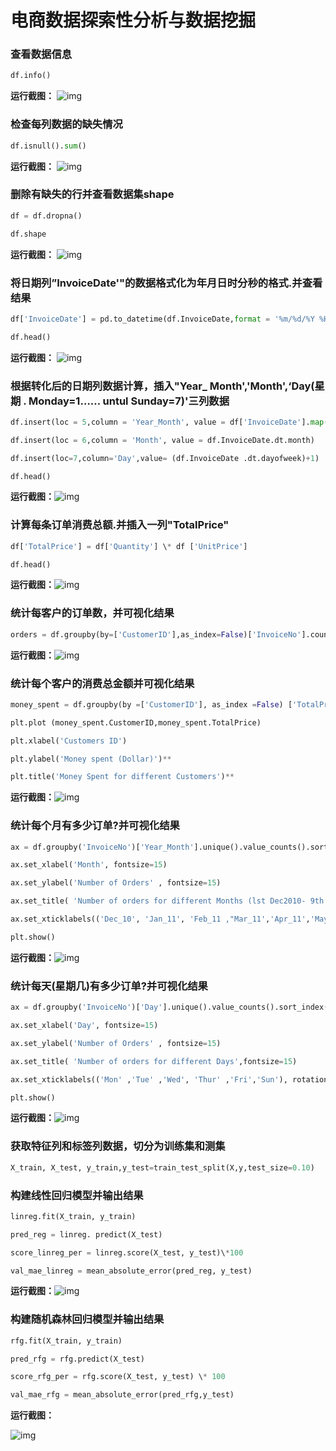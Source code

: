 # **电商数据探索性分析与数据挖掘**

### 查看数据信息

```python
df.info()
```

**运行截图：** ![img](https://github.com/Wordless-Utah/E-commerce-data-exploratory-analysis-and-data-mining/blob/main/images/01/clip_image002.jpg)

### 检查每列数据的缺失情况

```python
df.isnull().sum()
```

**运行截图：** ![img](https://github.com/Wordless-Utah/E-commerce-data-exploratory-analysis-and-data-mining/blob/main/images/01/clip_image004.jpg)

### 删除有缺失的行并查看数据集shape

```python
df = df.dropna()

df.shape
```

**运行截图：** ![img](https://github.com/Wordless-Utah/E-commerce-data-exploratory-analysis-and-data-mining/blob/main/images/01/clip_image006.jpg)

### 将日期列”InvoiceDate'"的数据格式化为年月日时分秒的格式.并查看结果

```python
df['InvoiceDate'] = pd.to_datetime(df.InvoiceDate,format = '%m/%d/%Y %H:%M')

df.head()
```

**运行截图：** ![img](https://github.com/Wordless-Utah/E-commerce-data-exploratory-analysis-and-data-mining/blob/main/images/01/clip_image008.jpg)

### 根据转化后的日期列数据计算，插入"Year_ Month','Month',‘Day(星期 . Monday=1…… untul Sunday=7)'三列数据

```python
df.insert(loc = 5,column = 'Year_Month', value = df['InvoiceDate'].map(lambda x: 100 \* x.year + x.month))

df.insert(loc = 6,column = 'Month', value = df.InvoiceDate.dt.month)

df.insert(loc=7,column='Day',value= (df.InvoiceDate .dt.dayofweek)+1)

df.head()
```

**运行截图：**![img](https://github.com/Wordless-Utah/E-commerce-data-exploratory-analysis-and-data-mining/blob/main/images/01/clip_image010.jpg)

### 计算每条订单消费总额.并插入一列"TotalPrice"

```python
df['TotalPrice'] = df['Quantity'] \* df ['UnitPrice']

df.head()
```

**运行截图：**![img](https://github.com/Wordless-Utah/E-commerce-data-exploratory-analysis-and-data-mining/blob/main/images/01/clip_image012.jpg)

### 统计每客户的订单数，并可视化结果

```python
orders = df.groupby(by=['CustomerID'],as_index=False)['InvoiceNo'].count()
```

**运行截图：**![img](https://github.com/Wordless-Utah/E-commerce-data-exploratory-analysis-and-data-mining/blob/main/images/01/clip_image014.jpg)

### 统计每个客户的消费总金额并可视化结果

```python
money_spent = df.groupby(by =['CustomerID'], as_index =False) ['TotalPrice'].sum()

plt.plot (money_spent.CustomerID,money_spent.TotalPrice)

plt.xlabel('Customers ID')

plt.ylabel('Money spent (Dollar)')**

plt.title('Money Spent for different Customers')**
```

**运行截图：**![img](https://github.com/Wordless-Utah/E-commerce-data-exploratory-analysis-and-data-mining/blob/main/images/01/clip_image016.jpg)

### 统计每个月有多少订单?并可视化结果

```python
ax = df.groupby('InvoiceNo')['Year_Month'].unique().value_counts().sort_index().plot(kind='bar' , figsize=(15,6))

ax.set_xlabel('Month', fontsize=15)

ax.set_ylabel('Number of Orders' , fontsize=15)

ax.set_title( 'Number of orders for different Months (lst Dec2010- 9th Dec 2011)', fontsize=15)

ax.set_xticklabels(('Dec_10', 'Jan_11', 'Feb_11 ,"Mar_11','Apr_11','May_11','Jun_11','July_11' ,'Aug_11','Sep_11','Oct_11','NoV_11','Dec_11'),rotation='horizontal',fontsize=13)

plt.show()
```

**运行截图：**![img](https://github.com/Wordless-Utah/E-commerce-data-exploratory-analysis-and-data-mining/blob/main/images/01/clip_image018.jpg)

### 统计每天(星期几)有多少订单?并可视化结果

```python
ax = df.groupby('InvoiceNo')['Day'].unique().value_counts().sort_index().plot(kind='bar',figsize=(15,6))

ax.set_xlabel('Day', fontsize=15)

ax.set_ylabel('Number of Orders' , fontsize=15)

ax.set_title( 'Number of orders for different Days',fontsize=15)

ax.set_xticklabels(('Mon' ,'Tue' ,'Wed', 'Thur' ,'Fri','Sun'), rotation='horizontal', fontsize=15)

plt.show()
```

**运行截图：**![img](https://github.com/Wordless-Utah/E-commerce-data-exploratory-analysis-and-data-mining/blob/main/images/01/clip_image020.jpg)

### 获取特征列和标签列数据，切分为训练集和测集

```python
X_train, X_test, y_train,y_test=train_test_split(X,y,test_size=0.10)
```

### 构建线性回归模型并输出结果

```python
linreg.fit(X_train, y_train)

pred_reg = linreg. predict(X_test)

score_linreg_per = linreg.score(X_test, y_test)\*100

val_mae_linreg = mean_absolute_error(pred_reg, y_test)
```

**运行截图：**![img](https://github.com/Wordless-Utah/E-commerce-data-exploratory-analysis-and-data-mining/blob/main/images/01/clip_image022.jpg)

### 构建随机森林回归模型并输出结果

```python
rfg.fit(X_train, y_train)

pred_rfg = rfg.predict(X_test)

score_rfg_per = rfg.score(X_test, y_test) \* 100

val_mae_rfg = mean_absolute_error(pred_rfg,y_test)
```

**运行截图：**

![img](https://github.com/Wordless-Utah/E-commerce-data-exploratory-analysis-and-data-mining/blob/main/images/01/clip_image023.png)
